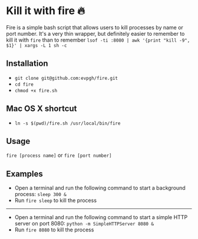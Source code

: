 # Kill it with fire 🔥

Fire is a simple bash script that allows users to kill processes by name or port number. It's a very thin wrapper, but definitely easier to remember to kill it with `fire` than to remember `lsof -ti :8080 | awk '{print "kill -9", $1}' | xargs -L 1 sh -c`

## Installation
- `git clone git@github.com:evpgh/fire.git`
- `cd fire`
- `chmod +x fire.sh`

## Mac OS X shortcut
- `ln -s $(pwd)/fire.sh /usr/local/bin/fire`

## Usage
`fire [process name]` or `fire [port number]`

## Examples
- Open a terminal and run the following command to start a background process:
```sleep 300 &```
- Run `fire sleep` to kill the process
---
- Open a terminal and run the following command to start a simple HTTP server on port 8080:
```python -m SimpleHTTPServer 8080 &```
- Run `fire 8080` to kill the process